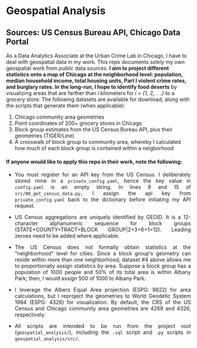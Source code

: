 # Geospatial Analysis
## Sources: US Census Bureau API, Chicago Data Portal

As a Data Analytics Associate at the Urban Crime Lab in Chicago, I have to deal with geospatial data in my work. This repo documents *solely* my own geospatial work from *public* data sources. **I aim to project different statistics onto a map of Chicago at the neighborhood level: population, median household income, total housing units, Part I violent crime rates, and burglary rates. In the long-run, I hope to identify food deserts** by visualizing areas that are farther than *i* kilometers for *i = {1, 2,. . .}* to a grocery store. The following datasets are available for download, along with the scripts that generate them (when applicable):

1. Chicago community area geometries
2. Point coordinates of 200+ grocery stores in Chicago
3. Block group estimates from the US Census Bureau API, plus their geometries (TIGER/Line)
4. A crosswalk of block group to community area, whereby I calculated how much of each block group is contained within a neigborhood

#### If anyone would like to apply this repo in their work, note the following:
<div style="text-align: justify;">
  
- You must register for an API key from the US Census. I deliberately stored mine in a `private_config.yaml`, hence the key value in `config.yaml` is an empty string. In lines 8 and 15 of `src/00_get_census_data.py,` I assign the api key from `private_config.yaml` back to the dictionary before initiating my API request.
- US Census aggregations are uniquely identified by GEOID. It is a 12-character alphanumeric sequence for block groups (STATE+COUNTY+TRACT+BLOCK GROUP|2+3+6+1=12). Leading zeroes need to be added where applicable.

- The US Census does not formally obtain statistics at the "neighborhood" level for cities. Since a block group's geometry can reside within more than one neighborhood, dataset #4 above allows me to proportionally assign statistics by area. Suppose a block group has a population of 1000 people and 50% of its total area is within Albany Park; then, I would assign 500 of 1000 to Albany Park.

- I leverage the Albers Equal Area projection (ESPG: 9822) for area calculations, but I reproject the geometries to World Geodetic System 1984 (ESPG: 4326) for visualization. By default, the CRS of the US Census and Chicago community area geometries are 4269 and 4326, respectively.

- All scripts are intended to be run from the project root (`geospatial_analysis/`), including the `.sql` script and `.py` scripts in `geospatial_analysis/src/`.
</div>
